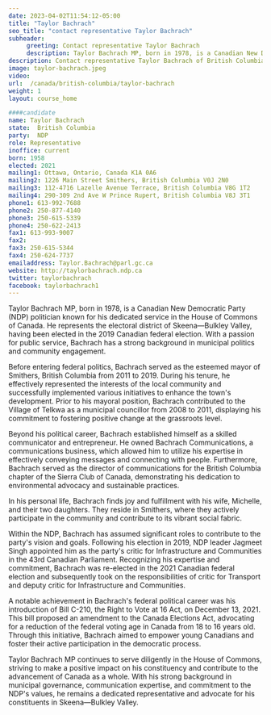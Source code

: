 ```yaml
---
date: 2023-04-02T11:54:12-05:00
title: "Taylor Bachrach"
seo_title: "contact representative Taylor Bachrach"
subheader:
     greeting: Contact representative Taylor Bachrach
     description: Taylor Bachrach MP, born in 1978, is a Canadian New Democratic Party (NDP) politician known for his dedicated service in the House of Commons of Canada. He represents the electoral district of Skeena—Bulkley Valley, having been elected in the 2019 Canadian federal election.
description: Contact representative Taylor Bachrach of British Columbia. Contact information for Taylor Bachrach includes email address, phone number, and mailing address.
image: taylor-bachrach.jpeg
video:
url:  /canada/british-columbia/taylor-bachrach
weight: 1
layout: course_home

####candidate
name: Taylor Bachrach
state:	British Columbia
party:	NDP
role: Representative
inoffice: current
born: 1958
elected: 2021
mailing1: Ottawa, Ontario, Canada K1A 0A6
mailing2: 1226 Main Street Smithers, British Columbia V0J 2N0
mailing3: 112-4716 Lazelle Avenue Terrace, British Columbia V8G 1T2
mailing4: 290-309 2nd Ave W Prince Rupert, British Columbia V8J 3T1
phone1: 613-992-7688
phone2: 250-877-4140
phone3: 250-615-5339
phone4: 250-622-2413
fax1: 613-993-9007
fax2:
fax3: 250-615-5344
fax4: 250-624-7737
emailaddress: Taylor.Bachrach@parl.gc.ca
website: http://taylorbachrach.ndp.ca
twitter: taylorbachrach
facebook: taylorbachrach1
---
```


Taylor Bachrach MP, born in 1978, is a Canadian New Democratic Party (NDP) politician known for his dedicated service in the House of Commons of Canada. He represents the electoral district of Skeena—Bulkley Valley, having been elected in the 2019 Canadian federal election. With a passion for public service, Bachrach has a strong background in municipal politics and community engagement.

Before entering federal politics, Bachrach served as the esteemed mayor of Smithers, British Columbia from 2011 to 2019. During his tenure, he effectively represented the interests of the local community and successfully implemented various initiatives to enhance the town's development. Prior to his mayoral position, Bachrach contributed to the Village of Telkwa as a municipal councillor from 2008 to 2011, displaying his commitment to fostering positive change at the grassroots level.

Beyond his political career, Bachrach established himself as a skilled communicator and entrepreneur. He owned Bachrach Communications, a communications business, which allowed him to utilize his expertise in effectively conveying messages and connecting with people. Furthermore, Bachrach served as the director of communications for the British Columbia chapter of the Sierra Club of Canada, demonstrating his dedication to environmental advocacy and sustainable practices.

In his personal life, Bachrach finds joy and fulfillment with his wife, Michelle, and their two daughters. They reside in Smithers, where they actively participate in the community and contribute to its vibrant social fabric.

Within the NDP, Bachrach has assumed significant roles to contribute to the party's vision and goals. Following his election in 2019, NDP leader Jagmeet Singh appointed him as the party's critic for Infrastructure and Communities in the 43rd Canadian Parliament. Recognizing his expertise and commitment, Bachrach was re-elected in the 2021 Canadian federal election and subsequently took on the responsibilities of critic for Transport and deputy critic for Infrastructure and Communities.

A notable achievement in Bachrach's federal political career was his introduction of Bill C-210, the Right to Vote at 16 Act, on December 13, 2021. This bill proposed an amendment to the Canada Elections Act, advocating for a reduction of the federal voting age in Canada from 18 to 16 years old. Through this initiative, Bachrach aimed to empower young Canadians and foster their active participation in the democratic process.

Taylor Bachrach MP continues to serve diligently in the House of Commons, striving to make a positive impact on his constituency and contribute to the advancement of Canada as a whole. With his strong background in municipal governance, communication expertise, and commitment to the NDP's values, he remains a dedicated representative and advocate for his constituents in Skeena—Bulkley Valley.

